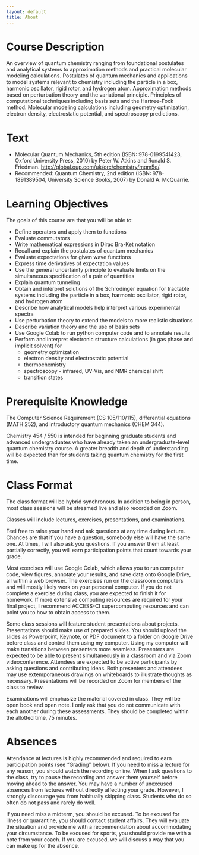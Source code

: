 ```yaml
---
layout: default
title: About
---
```


# Course Description

An overview of quantum chemistry ranging from foundational postulates and analytical systems to approximation methods and practical molecular modeling calculations. Postulates of quantum mechanics and applications to model systems relevant to chemistry including the particle in a box, harmonic oscillator, rigid rotor, and hydrogen atom. Approximation methods based on perturbation theory and the variational principle. Principles of computational techniques including basis sets and the Hartree-Fock method. Molecular modeling calculations including geometry optimization, electron density, electrostatic potential, and spectroscopy predictions.

# Text
* Molecular Quantum Mechanics, 5th edition (ISBN: 978-0199541423, Oxford University Press, 2010) by Peter W. Atkins and Ronald S. Friedman. http://global.oup.com/uk/orc/chemistry/mqm5e/.
* Recommended: Quantum Chemistry, 2nd edition (ISBN: 978-1891389504, University Science Books, 2007) by Donald A. McQuarrie.

# Learning Objectives

The goals of this course are that you will be able to:

* Define operators and apply them to functions
* Evaluate commutators
* Write mathematical expressions in Dirac Bra-Ket notation
* Recall and explain the postulates of quantum mechanics
* Evaluate expectations for given wave functions
* Express time derivatives of expectation values
* Use the general uncertainty principle to evaluate limits on the simultaneous specification of a pair of quantities
* Explain quantum tunneling
* Obtain and interpret solutions of the Schrodinger equation for tractable systems including the particle in a box, harmonic oscillator, rigid rotor, and hydrogen atom
* Describe how analytical models help interpret various experimental spectra
* Use perturbation theory to extend the models to more realistic situations
* Describe variation theory and the use of basis sets
* Use Google Colab to run python computer code and to annotate results
* Perform and interpret electronic structure calculations (in gas phase and implicit solvent) for
  * geometry optimization
  * electron density and electrostatic potential
  * thermochemistry
  * spectroscopy - infrared, UV-Vis, and NMR chemical shift
  * transition states

# Prerequisite Knowledge

The Computer Science Requirement (CS 105/110/115), differential equations (MATH 252), and introductory quantum mechanics (CHEM 344).

Chemistry 454 / 550 is intended for beginning graduate students and advanced undergraduates who have already taken an undergraduate-level quantum chemistry course. A greater breadth and depth of understanding will be expected than for students taking quantum chemistry for the first time.

# Class Format

The class format will be hybrid synchronous. In addition to being in person, most class sessions will be streamed live and also recorded on Zoom.

Classes will include lectures, exercises, presentations, and examinations.

Feel free to raise your hand and ask questions at any time during lecture. Chances are that if you have a question, somebody else will have the same one. At times, I will also ask you questions. If you answer them at least partially correctly, you will earn participation points that count towards your grade.

Most exercises will use Google Colab, which allows you to run computer code, view figures, annotate your results, and save data onto Google Drive, all within a web browser. The exercises run on the classroom computers and will mostly likely work on your personal computer. If you do not complete a exercise during class, you are expected to finish it for homework. If more extensive computing resources are required for your final project, I recommend ACCESS-CI supercomputing resources and can point you to how to obtain access to them.

Some class sessions will feature student presentations about projects. Presentations should make use of prepared slides. You should upload the slides as Powerpoint, Keynote, or PDF document to a folder on Google Drive before class and control them using my computer. Using my computer will make transitions between presenters more seamless. Presenters are expected to be able to present simultaneously in a classroom and via Zoom videoconference. Attendees are expected to be active participants by asking questions and contributing ideas. Both presenters and attendees may use extemporaneous drawings on whiteboards to illustrate thoughts as necessary. Presentations will be recorded on Zoom for members of the class to review.

Examinations will emphasize the material covered in class. They will be open book and open note. I only ask that you do not communicate with each another during these assessments. They should be completed within the allotted time, 75 minutes.

# Absences

Attendance at lectures is highly recommended and required to earn participation points (see “Grading” below). If you need to miss a lecture for any reason, you should watch the recording online. When I ask questions to the class, try to pause the recording and answer them yourself before moving ahead to the answer. You may have a number of unexcused absences from lectures without directly affecting your grade. However, I strongly discourage you from habitually skipping class. Students who do so often do not pass and rarely do well.

If you need miss a midterm, you should be excused. To be excused for illness or quarantine, you should contact student affairs. They will evaluate the situation and provide me with a recommendation about accommodating your circumstance. To be excused for sports, you should provide me with a note from your coach. If you are excused, we will discuss a way that you can make up for the absence.
